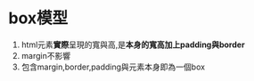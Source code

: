 # box模型
1. html元素**實際**呈現的寬與高,是**本身的寬高加上padding與border**
2. margin不影響
3. 包含margin,border,padding與元素本身即為一個box